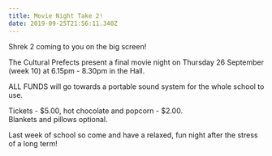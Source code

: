 ```yaml
---
title: Movie Night Take 2!
date: 2019-09-25T21:56:11.340Z
---
```

Shrek 2 coming to you on the big screen! 

The Cultural Prefects present a final movie night on Thursday 26 September (week 10) at 6.15pm - 8.30pm in the Hall.

ALL FUNDS will go towards a portable sound system for the whole school to use.

Tickets - $5.00, hot chocolate and popcorn - $2.00.  
Blankets and pillows optional.

Last week of school so come and have a relaxed, fun night after the stress of a long term!
